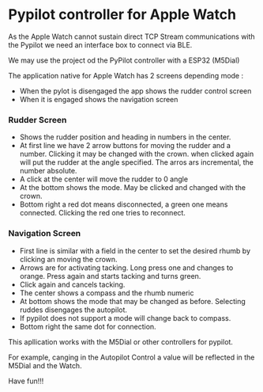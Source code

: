 # Pypilot controller for Apple Watch

As the Apple Watch cannot sustain direct TCP Stream communications with the
Pypilot we need an interface box to connect via BLE.

We may use the project od the PyPilot controller with a ESP32 (M5Dial)

The application native for Apple Watch has 2 screens depending mode :

- When the pylot is disengaged the app shows the rudder control screen
- When it is engaged shows the navigation screen

### Rudder Screen

- Shows the rudder position and heading in numbers in the center.
- At first line we have 2 arrow buttons for moving the rudder and a number. Clicking it may be changed with the crown.
when clicked again will put the rudder at the angle specified. The arros ars incremental, the number absolute.
- A click at the center will move the rudder to 0 angle
- At the bottom shows the mode. May be clicked and changed with the crown.
- Bottom right a red dot means disconnected, a green one means connected. Clicking the red one tries to reconnect.

### Navigation Screen

- First line is similar with a field in the center to set the desired rhumb by clicking an moving the crown.
- Arrows are for activating tacking. Long press one and changes to orange. Press again and starts tacking and turns green.
- Click again and cancels tacking.
- The center shows a compass and the rhumb numeric
- At bottom shows the mode that may be changed as before. Selecting ruddes disengages the autopilot.
- If pypilot does not support a mode will change back to compass.
- Bottom right the same dot for connection.

This apllication works with the M5Dial or other controllers for pypilot.

For example, canging in the Autopilot Control a value will be reflected in the M5Dial and the Watch.

Have fun!!!
